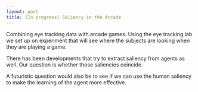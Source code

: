 ```yaml
---
layout: post
title: (In progress) Saliency in the Arcade
---
```


Combining eye tracking data with arcade games. Using the eye tracking lab we set up on experiment that will see where the subjects are looking when they are playing a game. 

There has been developments that try to extract saliency from agents as well. Our question is whether those saliencies coincide. 

A futuristic question would also be to see if we can use the human saliency to make the learning of the agent more effective. 
